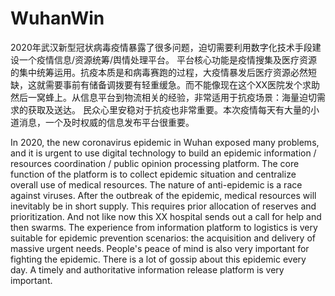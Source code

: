 # WuhanWin
2020年武汉新型冠状病毒疫情暴露了很多问题，迫切需要利用数字化技术手段建设一个疫情信息/资源统筹/舆情处理平台。
平台核心功能是疫情搜集及医疗资源的集中统筹运用。抗疫本质是和病毒赛跑的过程，大疫情暴发后医疗资源必然短缺，这就需要事前有储备调拨要有轻重缓急。而不能像现在这个XX医院发个求助然后一窝蜂上。从信息平台到物流相关的经验，非常适用于抗疫场景：海量迫切需求的获取及送达。
民众心里安稳对于抗疫也非常重要。本次疫情每天有大量的小道消息，一个及时权威的信息发布平台很重要。

In 2020, the new coronavirus epidemic in Wuhan exposed many problems, and it is urgent to use digital technology to build an epidemic information / resources coordination / public opinion processing platform. The core function of the platform is to collect epidemic situation and centralize overall use of medical resources. The nature of anti-epidemic is a race against viruses. After the outbreak of the epidemic, medical resources will inevitably be in short supply. This requires prior allocation of reserves and prioritization. And not like now this XX hospital sends out a call for help and then swarms. The experience from information platform to logistics is very suitable for epidemic prevention scenarios: the acquisition and delivery of massive urgent needs. People's peace of mind is also very important for fighting the epidemic. There is a lot of gossip about this epidemic every day. A timely and authoritative information release platform is very important.
